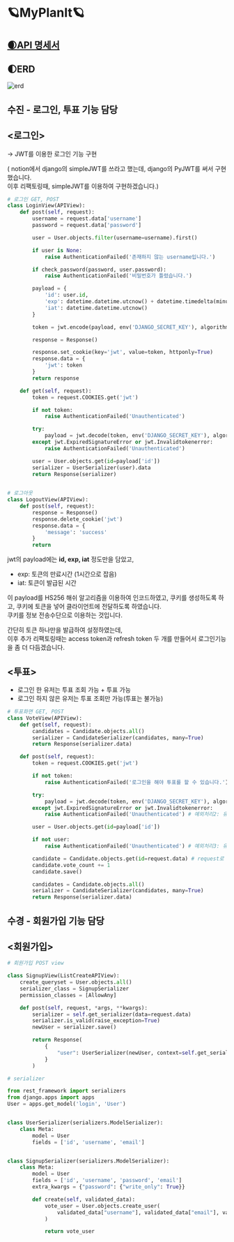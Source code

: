 # 🪐MyPlanIt🪐



## [🌒API 명세서](https://www.notion.so/CEOS-15-App-950479e6f0b84cefad5735d7c2d8e250)



## 🌓ERD
![erd](https://user-images.githubusercontent.com/80563849/147400579-9ca281df-ccb3-45a4-a3d1-adde2169ae80.png)


## 수진 - 로그인, 투표 기능 담당

## <로그인>
-> JWT를 이용한 로그인 기능 구현

( notion에서 django의 simpleJWT를 쓰라고 했는데, django의 PyJWT를 써서 구현했습니다.   
  이후 리팩토링때, simpleJWT를 이용하여 구현하겠습니다.)   

```python
# 로그인 GET, POST
class LoginView(APIView):
    def post(self, request):
        username = request.data['username']
        password = request.data['password']

        user = User.objects.filter(username=username).first()

        if user is None:
            raise AuthenticationFailed('존재하지 않는 username입니다.')

        if check_password(password, user.password):
            raise AuthenticationFailed('비밀번호가 틀렸습니다.')

        payload = {
            'id': user.id,
            'exp': datetime.datetime.utcnow() + datetime.timedelta(minutes=60),
            'iat': datetime.datetime.utcnow()
        }

        token = jwt.encode(payload, env('DJANGO_SECRET_KEY'), algorithm='HS256')

        response = Response()

        response.set_cookie(key='jwt', value=token, httponly=True)
        response.data = {
            'jwt': token
        }
        return response

    def get(self, request):
        token = request.COOKIES.get('jwt')

        if not token:
            raise AuthenticationFailed('Unauthenticated')

        try:
            payload = jwt.decode(token, env('DJANGO_SECRET_KEY'), algorithms=['HS256'])
        except jwt.ExpiredSignatureError or jwt.Invalidtokenerror:
            raise AuthenticationFailed('Unauthenticated')

        user = User.objects.get(id=payload['id'])
        serializer = UserSerializer(user).data
        return Response(serializer)

    
# 로그아웃
class LogoutView(APIView):
    def post(self, request):
        response = Response()
        response.delete_cookie('jwt')
        response.data = {
            'message': 'success'
        }
        return 
```

jwt의 payload에는 **id, exp, iat** 정도만을 담았고,   
* exp: 토큰의 만료시간 (1시간으로 잡음)
* iat: 토큰이 발급된 시간

이 payload를 HS256 해쉬 알고리즘을 이용하여 인코드하였고,
쿠키를 생성하도록 하고, 쿠키에 토큰을 넣어 클라이언트에 전달하도록 하였습니다.   
쿠키를 정보 전송수단으로 이용하는 것입니다.


간단히 토큰 하나만을 발급하여 설정하였는데,    
이후 추가 리팩토링때는 access token과 refresh token 두 개를 만들어서 로그인기능을 좀 더 다듬겠습니다.


## <투표>
- 로그인 한 유저는 투표 조회 가능 + 투표 가능   
- 로그인 하지 않은 유저는 투표 조회만 가능(투표는 불가능)

```python
# 투표화면 GET, POST
class VoteView(APIView):
    def get(self, request):
        candidates = Candidate.objects.all()
        serializer = CandidateSerializer(candidates, many=True)
        return Response(serializer.data)

    def post(self, request):
        token = request.COOKIES.get('jwt')

        if not token:
            raise AuthenticationFailed('로그인을 해야 투표를 할 수 있습니다.') # 예외처리1:  로그인 안 한 유저인 경우

        try:
            payload = jwt.decode(token, env('DJANGO_SECRET_KEY'), algorithms=['HS256'])
        except jwt.ExpiredSignatureError or jwt.Invalidtokenerror:
            raise AuthenticationFailed('Unauthenticated') # 예외처리2: 유효성 검사 오류

        user = User.objects.get(id=payload['id'])

        if not user:
            raise AuthenticationFailed('Unauthenticated') # 예외처리3: 유저가 db에 없는 경우

        candidate = Candidate.objects.get(id=request.data) # request로 후보자 id를 전달받아서 이를 처리
        candidate.vote_count += 1
        candidate.save()

        candidates = Candidate.objects.all()
        serializer = CandidateSerializer(candidates, many=True)
        return Response(serializer.data)
```


## 수경 - 회원가입 기능 담당

## <회원가입>



```python
# 회원가입 POST view

class SignupView(ListCreateAPIView):
    create_queryset = User.objects.all()
    serializer_class = SignupSerializer
    permission_classes = [AllowAny]

    def post(self, request, *args, **kwargs):
        serializer = self.get_serializer(data=request.data)
        serializer.is_valid(raise_exception=True)
        newUser = serializer.save()

        return Response(
            {
                "user": UserSerializer(newUser, context=self.get_serializer_context()).data,
            }
        )
```



```python
# serializer

from rest_framework import serializers
from django.apps import apps
User = apps.get_model('login', 'User')


class UserSerializer(serializers.ModelSerializer):
    class Meta:
        model = User
        fields = ['id', 'username', 'email']


class SignupSerializer(serializers.ModelSerializer):
    class Meta:
        model = User
        fields = ['id', 'username', 'password', 'email']
        extra_kwargs = {"password": {"write_only": True}}

        def create(self, validated_data):
            vote_user = User.objects.create_user(
                validated_data["username"], validated_data["email"], validated_data["password"]
            )

            return vote_user
```

